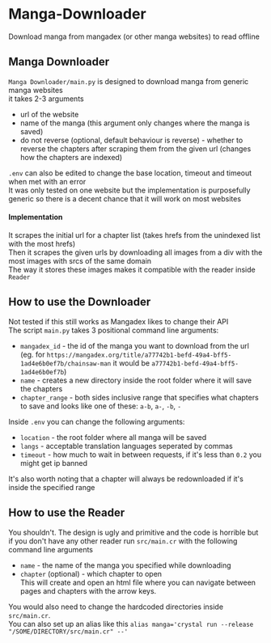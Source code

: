 # Manga-Downloader
Download manga from mangadex (or other manga websites) to read offline
## Manga Downloader
`Manga Downloader/main.py` is designed to download manga from generic manga websites  
it takes 2-3 arguments
* url of the website
* name of the manga (this argument only changes where the manga is saved)
* do not reverse (optional, default behaviour is reverse) - whether to reverse the chapters after scraping them from the given url (changes how the chapters are indexed)

`.env` can also be edited to change the base location, timeout and timeout when met with an error  
It was only tested on one website but the implementation is purposefully generic so there is a decent chance that it will work on most websites
#### Implementation
It scrapes the initial url for a chapter list (takes hrefs from the unindexed list with the most hrefs)  
Then it scrapes the given urls by downloading all images from a div with the most images with srcs of the same domain  
The way it stores these images makes it compatible with the reader inside `Reader`
## How to use the Downloader
Not tested if this still works as Mangadex likes to change their API  
The script `main.py` takes 3 positional command line arguments:
* `mangadex_id` - the id of the manga you want to download from the url (eg. for `https://mangadex.org/title/a77742b1-befd-49a4-bff5-1ad4e6b0ef7b/chainsaw-man` it would be `a77742b1-befd-49a4-bff5-1ad4e6b0ef7b`)
* `name` - creates a new directory inside the root folder where it will save the chapters
* `chapter_range` - both sides inclusive range that specifies what chapters to save and looks like one of these: `a-b`, `a-`, `-b`, `-`  

Inside `.env` you can change the following arguments:
* `location` - the root folder where all manga will be saved
* `langs` - acceptable translation languages seperated by commas
* `timeout` - how much to wait in between requests, if it's less than `0.2` you might get ip banned

It's also worth noting that a chapter will always be redownloaded if it's inside the specified range
## How to use the Reader
You shouldn't. The design is ugly and primitive and the code is horrible but if you don't have any other reader run `src/main.cr` with the following command line arguments
* `name` - the name of the manga you specified while downloading
* `chapter` (optional) - which chapter to open  
This will create and open an html file where you can navigate between pages and chapters with the arrow keys.

You would also need to change the hardcoded directories inside `src/main.cr`.  
You can also set up an alias like this `alias manga='crystal run --release "/SOME/DIRECTORY/src/main.cr" --'`
